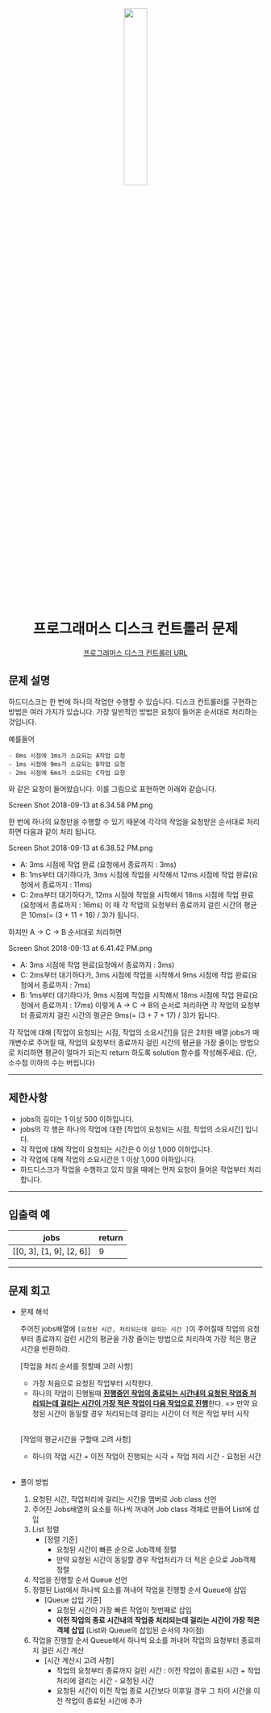 <div align="center">
<img src="" width = "30%" height="30%">

# 프로그래머스 디스크 컨트롤러 문제
[프로그래머스 디스크 컨트롤러 URL](https://school.programmers.co.kr/learn/courses/30/lessons/42627)


</div>



## 문제 설명
하드디스크는 한 번에 하나의 작업만 수행할 수 있습니다. 디스크 컨트롤러를 구현하는 방법은 여러 가지가 있습니다. 가장 일반적인 방법은 요청이 들어온 순서대로 처리하는 것입니다.

예를들어
```
- 0ms 시점에 3ms가 소요되는 A작업 요청
- 1ms 시점에 9ms가 소요되는 B작업 요청
- 2ms 시점에 6ms가 소요되는 C작업 요청
```

와 같은 요청이 들어왔습니다. 이를 그림으로 표현하면 아래와 같습니다.

Screen Shot 2018-09-13 at 6.34.58 PM.png

한 번에 하나의 요청만을 수행할 수 있기 때문에 각각의 작업을 요청받은 순서대로 처리하면 다음과 같이 처리 됩니다.

Screen Shot 2018-09-13 at 6.38.52 PM.png

- A: 3ms 시점에 작업 완료 (요청에서 종료까지 : 3ms)
- B: 1ms부터 대기하다가, 3ms 시점에 작업을 시작해서 12ms 시점에 작업 완료(요청에서 종료까지 : 11ms)
- C: 2ms부터 대기하다가, 12ms 시점에 작업을 시작해서 18ms 시점에 작업 완료(요청에서 종료까지 : 16ms)
이 때 각 작업의 요청부터 종료까지 걸린 시간의 평균은 10ms(= (3 + 11 + 16) / 3)가 됩니다.

하지만 A → C → B 순서대로 처리하면

Screen Shot 2018-09-13 at 6.41.42 PM.png

- A: 3ms 시점에 작업 완료(요청에서 종료까지 : 3ms)
- C: 2ms부터 대기하다가, 3ms 시점에 작업을 시작해서 9ms 시점에 작업 완료(요청에서 종료까지 : 7ms)
- B: 1ms부터 대기하다가, 9ms 시점에 작업을 시작해서 18ms 시점에 작업 완료(요청에서 종료까지 : 17ms)
이렇게 A → C → B의 순서로 처리하면 각 작업의 요청부터 종료까지 걸린 시간의 평균은 9ms(= (3 + 7 + 17) / 3)가 됩니다.

각 작업에 대해 [작업이 요청되는 시점, 작업의 소요시간]을 담은 2차원 배열 jobs가 매개변수로 주어질 때, 작업의 요청부터 종료까지 걸린 시간의 평균을 가장 줄이는 방법으로 처리하면 평균이 얼마가 되는지 return 하도록 solution 함수를 작성해주세요. (단, 소수점 이하의 수는 버립니다)


---

## 제한사항
* jobs의 길이는 1 이상 500 이하입니다.
* jobs의 각 행은 하나의 작업에 대한 [작업이 요청되는 시점, 작업의 소요시간] 입니다.
* 각 작업에 대해 작업이 요청되는 시간은 0 이상 1,000 이하입니다.
* 각 작업에 대해 작업의 소요시간은 1 이상 1,000 이하입니다.
* 하드디스크가 작업을 수행하고 있지 않을 때에는 먼저 요청이 들어온 작업부터 처리합니다.
---
## 입출력 예

|jobs|return|
|---|---|
|[[0, 3], [1, 9], [2, 6]]|9|


---
## 문제 회고

* 문제 해석
    
    주어진 jobs배열에 `[요청된 시간, 처리되는데 걸리는 시간 ]`이 주어질때 작업의 요청부터 종료까지 걸린 시간의 평균을 가장 줄이는 방법으로 처리하여 가장 적은 평균 시간을 반환하라.

    [작업을 처리 순서를 정할때 고려 사항]
    * 가장 처음으로 요청된 작업부터 시작한다.
    * 하나의 작업이 진행될때 <U>**진행중인 작업의 종료되는 시간내의 요청된 작업중 처리되는데 걸리는 시간이 가장 적은 작업이 다음 작업으로 진행**</U>한다.
        => 만약 요청된 시간이 동일할 경우 처리되는데 걸리는 시간이 더 적은 작업 부터 시작 
    
    <br>
    
    [작업의 평균시간을 구할때 고려 사항]
    * 하나의 작업 시간 =  이전 작업이 진행되는 시각 + 작업 처리 시간 - 요청된 시간
     

    <br>
            
    
* 풀이 방법
    1. 요청된 시간, 작업처리에 걸리는 시간을 맴버로 Job class 선언
    2. 주어진 Jobs배열의 요소를 하나씩 꺼내어 Job class 객체로 만들어 List에 삽입
    3. List 정렬
        * [정렬 기준]
          * 요청된 시간이 빠른 순으로 Job객체 정렬
          * 만약 요청된 시간이 동일할 경우 작업처리가 더 적은 순으로 Job객체 정렬
    4. 작업을 진행할 순서 Queue 선언
    5. 정렬된 List에서 하나씩 요소를 꺼내어 작업을 진행할 순서 Queue에 삽입
        * [Queue 삽입 기준]
          * 요청된 시간이 가장 빠른 작업이 첫번째로 삽입
          * **이전 작업의 종료 시간내의 작업중 처리되는데 걸리는 시간이 가장 적은 객체 삽입** (List와 Queue의 삽입된 순서의 차이점)
    6. 작업을 진행할 순서 Queue에서 하나씩 요소를 꺼내어 작업의 요청부터 종료까지 걸린 시간 계산
        * [시간 계산시 고려 사항]
          * 작업의 요청부터 종료까지 걸린 시간 : 이전 작업이 종료된 시간 + 작업 처리에 걸리는 시간 - 요청된 시간
          * 요청된 시간이 이전 작업 종료 시간보다 이후일 경우 그 차이 시간을 이전 작업이 종료된 시간에 추가
        
        
    


